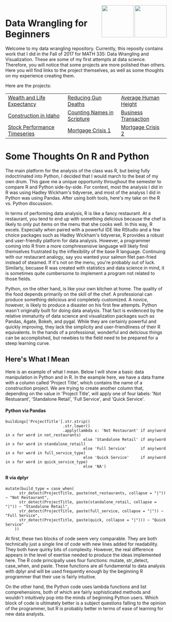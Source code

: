 <img src="https://upload.wikimedia.org/wikipedia/commons/thumb/1/1b/R_logo.svg/2000px-R_logo.svg.png" width="100px" align="right">
<img src="http://www.unixstickers.com/image/cache/data/stickers/python/python.sh-180x180.png" width="100px" align="right">

Data Wrangling for Beginners
============================
Welcome to my data wrangling repository. Currently, this reposity contains work that I did in the Fall of 2017 for MATH 335: Data Wrangling and Visualization. These are some of my first attempts at data science. Therefore, you will notice that some projects are more polished than others. Here you will find links to the project themselves, as well as some thoughts on my experience creating them. 

Here are the projects:

<table style="width:100%">
  <tr>
    <td><a href="https://nbviewer.jupyter.org/github/cjense77/data_wrangling/blob/master/Wealth%20and%20Life%20Expectancy/cs02.ipynb">Wealth and Life Expectancy</a>
</td>
      <td><a href="https://nbviewer.jupyter.org/github/cjense77/data_wrangling/blob/master/Reducing%20Gun%20Deaths/cs03.ipynb">Reducing Gun Deaths</a></td> 
      <td><a href="https://nbviewer.jupyter.org/github/cjense77/data_wrangling/blob/master/Average%20Human%20Height/cs04.ipynb">Average Human Height</a></td>
  </tr>
  <tr>
      <td><a href="https://nbviewer.jupyter.org/github/cjense77/data_wrangling/blob/master/Construction%20in%20Idaho/cs05.ipynb">Construction in Idaho</a></td>
    <td><a href="https://nbviewer.jupyter.org/github/cjense77/data_wrangling/blob/master/Counting%20Names%20in%20Scripture/cs06.ipynb">Counting Names in Scripture</a></td> 
    <td><a href="https://nbviewer.jupyter.org/github/cjense77/data_wrangling/blob/master/Business%20Transactions/cs07.ipynb">Business Transaction</a></td>
  </tr>
    <tr>
      <td><a href="https://nbviewer.jupyter.org/github/cjense77/data_wrangling/blob/master/Stock%20Performance%20Timeseries/cs08.ipynb">Stock Performance Timeseries</a></td>
    <td><a href="https://nbviewer.jupyter.org/github/cjense77/data_wrangling/blob/master/Mortgage%20Crisis%201/cs10%20v2.ipynb">Mortgage Crisis 1</a></td> 
    <td><a href="https://nbviewer.jupyter.org/github/cjense77/data_wrangling/blob/master/Mortgage%20Crisis%202/cs11.ipynb">Mortgage Crisis 2</a></td>
    </tr>
</table>

# Some Thoughts On R and Python

The main platform for the analysis of the class was R, but being fully indoctrinated into Python, I decided that I would march to the beat of my own drum. This gave me a unique opportunity throughout the semester to compare R and Python side-by-side. For context, most the analysis I did in R was using Hadley Wickham's tidyverse, and most of the analyss I did in Python was using Pandas. After using both tools, here's my take on the R vs. Python discussion.

In terms of performing data analysis, R is like a fancy restaurant. At a restaurant, you tend to end up with something delicious because the chef is likely to only put items on the menu that she cooks well. In this way, R excels. Especially when paired with a powerful IDE like RStudio and a few choice packages such as Hadley Wickham's tidyverse, R provides a robust and user-friendly platform for data analysis. However, a programmer coming into R from a more comphresensive language will likely find themselves frustrated by the inflexibility of the base R language. Continuing with our restaurant analogy, say you wanted your salmon filet pan-fried instead of steamed. If it's not on the menu, you're probably out of luck. Similarly, becuase R was created with statistics and data science in mind, it is sometimes quite cumbersome to implement a program not related to those fields. 

Python, on the other hand, is like your own kitchen at home. The quality of the food depends primarily on the skill of the chef. A professional can produce something delicious and completely customized. A novice, however, is likely to produce a disaster on his first few attempts. Python wasn't originally built for doing data analysis. That fact is evidenced by the relative immaturity of data science and visualization packages such as Pandas, Agate, Bokeh, and pygal. While they are certainly powerful and quickly improving, they lack the simplicity and user-friendliness of their R equivalents. In the hands of a professional, wonderful and delicious things can be accomplished, but newbies to the field need to be prepared for a steep learning curve. 

## Here's What I Mean

Here is an example of what I mean. Below I will show a basic data manipulation in Python and in R. In the example here, we have a data frame with a column called 'Project Title', which contains the name of a construction project. We are trying to create another column that, depending on the value in 'Project Title', will apply one of four labels: 'Not Restuarant', 'Standalone Retail', 'Full Service', and 'Quick Service'. 

#### Python via Pandas
```
buildings['ProjectTitle'].str.strip() 
                         .str.lower() 
                         .apply(lambda x: 'Not Restaurant' if any(word in x for word in not_restaurants) 
                                  else 'Standalone Retail' if any(word in x for word in standalone_retail) 
                                  else 'Full Service'      if any(word in x for word in full_service_type) 
                                  else 'Quick Service'     if any(word in x for word in quick_service_type) 
                                  else 'NA')
```

#### R via dplyr
```
mutate(build_type = case_when(
      str_detect(ProjectTitle, paste(not_restaurants, collapse = "|")) ~ "Not Restaurant",
      str_detect(ProjectTitle, paste(standalone_retail, collapse = "|")) ~ "Standalone Retail",
      str_detect(ProjectTitle, paste(full_service, collapse = "|")) ~ "Full Service",
      str_detect(ProjectTitle, paste(quick, collapse = "|"))) ~ "Quick Service"
    ))
```

At first, these two blocks of code seem very comparable. They are both technically just a single line of code with new lines added for readability. They both have quirky bits of complexity. However, the real difference appears in the level of exertise needed to produce the ideas implemented here. The R code principally uses four functions: mutate, str_detect, case_when, and paste. These functions are all fundamental to data analysis with dplyr and will be used frequently enough by the beginning R programmer that their use is fairly intuitive. 

On the other hand, the Python code uses lambda functions and list comprehensions, both of which are fairly sophisticated methods and wouldn't intuitively pop into the minds of beginning Python users. Which block of code is ultimately better is a subject questions falling to the opinion of the programmer, but R is probably better in terms of ease of learning for new data analysts. 
